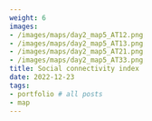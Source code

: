 ```yaml
---
weight: 6
images:
- /images/maps/day2_map5_AT12.png
- /images/maps/day2_map5_AT13.png
- /images/maps/day2_map5_AT21.png
- /images/maps/day2_map5_AT33.png
title: Social connectivity index
date: 2022-12-23
tags:
- portfolio # all posts
- map
---
```




